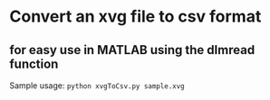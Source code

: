 # Convert an xvg file to csv format
## for easy use in MATLAB using the dlmread function

Sample usage: 
	`python xvgToCsv.py sample.xvg`
